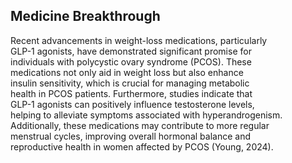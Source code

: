 ## Medicine Breakthrough

Recent advancements in weight-loss medications, particularly  
GLP-1 agonists, have demonstrated significant promise for  
individuals with polycystic ovary syndrome (PCOS). These  
medications not only aid in weight loss but also enhance  
insulin sensitivity, which is crucial for managing metabolic  
health in PCOS patients. Furthermore, studies indicate that  
GLP-1 agonists can positively influence testosterone levels,  
helping to alleviate symptoms associated with hyperandrogenism.  
Additionally, these medications may contribute to more regular  
menstrual cycles, improving overall hormonal balance and  
reproductive health in women affected by PCOS (Young, 2024).